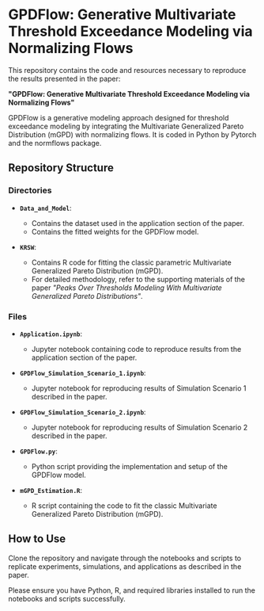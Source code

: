 # GPDFlow: Generative Multivariate Threshold Exceedance Modeling via Normalizing Flows

This repository contains the code and resources necessary to reproduce the results presented in the paper:

**"GPDFlow: Generative Multivariate Threshold Exceedance Modeling via Normalizing Flows"**

GPDFlow is a generative modeling approach designed for threshold exceedance modeling by integrating the Multivariate Generalized Pareto Distribution (mGPD) with normalizing flows. It is coded in Python by Pytorch and the normflows package.

## Repository Structure

### Directories

- **`Data_and_Model`**:
  - Contains the dataset used in the application section of the paper.
  - Contains the fitted weights for the GPDFlow model.

- **`KRSW`**:
  - Contains R code for fitting the classic parametric Multivariate Generalized Pareto Distribution (mGPD).
  - For detailed methodology, refer to the supporting materials of the paper *"Peaks Over Thresholds Modeling With Multivariate Generalized Pareto Distributions"*.

### Files

- **`Application.ipynb`**:
  - Jupyter notebook containing code to reproduce results from the application section of the paper.

- **`GPDFlow_Simulation_Scenario_1.ipynb`**:
  - Jupyter notebook for reproducing results of Simulation Scenario 1 described in the paper.

- **`GPDFlow_Simulation_Scenario_2.ipynb`**:
  - Jupyter notebook for reproducing results of Simulation Scenario 2 described in the paper.

- **`GPDFlow.py`**:
  - Python script providing the implementation and setup of the GPDFlow model.

- **`mGPD_Estimation.R`**:
  - R script containing the code to fit the classic Multivariate Generalized Pareto Distribution (mGPD).

## How to Use

Clone the repository and navigate through the notebooks and scripts to replicate experiments, simulations, and applications as described in the paper.

Please ensure you have Python, R, and required libraries installed to run the notebooks and scripts successfully.


